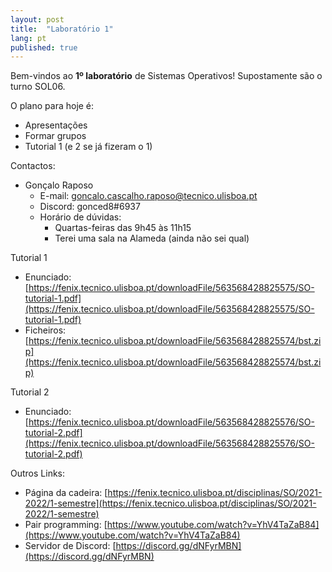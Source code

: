 ```yaml
---
layout: post
title:  "Laboratório 1"
lang: pt
published: true
---
```


Bem-vindos ao **1º laboratório** de Sistemas Operativos! Supostamente são o turno SOL06.

O plano para hoje é:
- Apresentações
- Formar grupos
- Tutorial 1 (e 2 se já fizeram o 1)

Contactos:
- Gonçalo Raposo
	- E-mail: [goncalo.cascalho.raposo@tecnico.ulisboa.pt](mailto:goncalo.cascalho.raposo@tecnico.ulisboa.pt)
	- Discord: gonced8#6937
	- Horário de dúvidas:
		- Quartas-feiras das 9h45 às 11h15
		- Terei uma sala na Alameda (ainda não sei qual)

Tutorial 1
- Enunciado: [https://fenix.tecnico.ulisboa.pt/downloadFile/563568428825575/SO-tutorial-1.pdf](https://fenix.tecnico.ulisboa.pt/downloadFile/563568428825575/SO-tutorial-1.pdf)
- Ficheiros: [https://fenix.tecnico.ulisboa.pt/downloadFile/563568428825574/bst.zip](https://fenix.tecnico.ulisboa.pt/downloadFile/563568428825574/bst.zip)

Tutorial 2
- Enunciado: [https://fenix.tecnico.ulisboa.pt/downloadFile/563568428825576/SO-tutorial-2.pdf](https://fenix.tecnico.ulisboa.pt/downloadFile/563568428825576/SO-tutorial-2.pdf)

Outros Links:
- Página da cadeira: [https://fenix.tecnico.ulisboa.pt/disciplinas/SO/2021-2022/1-semestre](https://fenix.tecnico.ulisboa.pt/disciplinas/SO/2021-2022/1-semestre)
- Pair programming: [https://www.youtube.com/watch?v=YhV4TaZaB84](https://www.youtube.com/watch?v=YhV4TaZaB84)
- Servidor de Discord: [https://discord.gg/dNFyrMBN](https://discord.gg/dNFyrMBN)
